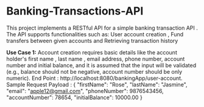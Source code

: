 # Banking-Transactions-API
This project implements a RESTful API for a simple banking transaction API . The API supports functionalities such as:  User account creation , Fund transfers between given accounts and Retrieving transaction history

 **Use Case 1:** 
      Account creation requires basic details like the account holder's first name , last name , email address,  phone number, account number and initial balance, and it is assumed that the input will be validated (e.g., balance should not be negative, account number should be only numeric).
      End Point : http://localhost:8080/bankingApp/user-account.
      Sample Request Payload : 
      {
        "firstName": "Rose",
        "lastName": "Jasmine",
        "email": "apple12@gmail.com",
        "phoneNumber": 9876543456,
        "accountNumber": 78654,
        "initialBalance": 10000.00
      }

